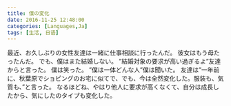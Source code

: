 ```yaml
---
title: 僕の変化
date: 2016-11-25 12:48:00
categories: [Languages,Ja]
tags: [生活, 日语]
---
```


最近、お久しぶりの女性友達は一緒に仕事相談に行ったんだ。
彼女はもう母たったんだ。
でも、僕はまた結婚しない。
”結婚対象の要求が高い過ぎるよ”友達からと言った。
僕は笑った。
”僕は一体どんな人”僕は聞いた。
友達は”一年前に、秋葉原でショピングのお宅に似てで、でも、今は全然変化した。服装も、気質も、”と言った。
なるほどね、やはり他人に要求が高くなくて、自分は成長したから、気にしたのタイプも変化した。
